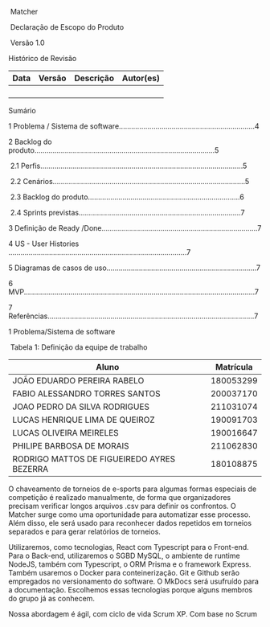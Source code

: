 ​                                                                            Matcher

​                                                            Declaração de Escopo do Produto

​                                                                            Versão 1.0



Histórico de Revisão

| Data | Versão | Descrição | Autor(es) |
| ---- | ------ | --------- | --------- |
|      |        |           |           |
|      |        |           |           |
|      |        |           |           |
|      |        |           |           |



Sumário



1     Problema / Sistema de software...................................................................4

2     Backlog do produto.........................................................................................5

​        2.1       Perfis....................................................................................................5

​        2.2       Cenários...............................................................................................5

​        2.3        Backlog do produto...........................................................................6

​        2.4        Sprints previstas................................................................................7

3      Definição de Ready /Done.............................................................................7

4      US - User Histories ........................................................................................7

5      Diagramas de casos de uso..........................................................................7

6      MVP..................................................................................................................7

7      Referências......................................................................................................7







1      Problema/Sistema de software

​                             Tabela 1: Definição da equipe de trabalho



| Aluno                                      | Matrícula |
| ------------------------------------------ | --------- |
| JOÃO EDUARDO PEREIRA RABELO                | 180053299 |
| FABIO ALESSANDRO TORRES SANTOS             | 200037170 |
| JOAO PEDRO DA SILVA RODRIGUES              | 211031074 |
| LUCAS HENRIQUE LIMA DE QUEIROZ             | 190091703 |
| LUCAS OLIVEIRA MEIRELES                    | 190016647 |
| PHILIPE BARBOSA DE MORAIS                  | 211062830 |
| RODRIGO MATTOS DE FIGUEIREDO AYRES BEZERRA | 180108875 |



O chaveamento de torneios de e-sports para algumas formas especiais de competição é realizado manualmente, de forma que organizadores precisam verificar longos arquivos .csv para definir os confrontos. O Matcher surge como uma oportunidade para automatizar esse processo. Além disso, ele será usado para reconhecer dados repetidos em torneios separados e para gerar relatórios de torneios. 

Utilizaremos, como tecnologias, React com Typescript para o Front-end. Para o Back-end, utilizaremos o SGBD MySQL, o ambiente de runtime NodeJS, também com Typescript, o ORM Prisma e o framework Express. Também usaremos o Docker para conteinerização. Git e Github serão empregados no versionamento do software. O MkDocs será usufruído para  a documentação. Escolhemos essas tecnologias porque alguns membros do grupo já as conhecem. 

Nossa abordagem é ágil, com ciclo de vida Scrum XP. Com base no Scrum






